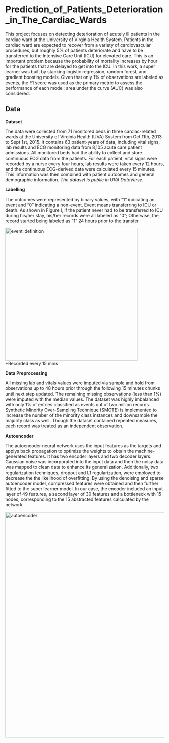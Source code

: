 # Prediction_of_Patients_Deterioration_in_The_Cardiac_Wards

This project focuses on detecting deterioration of acutely ill patients in the cardiac ward at the University of Virginia Health System. Patients in the cardiac ward are expected to recover from a variety of cardiovascular procedures, but roughly 5% of patients deteriorate and have to be transferred to the Intensive Care Unit (ICU) for elevated care. This is an important problem because the probability of mortality increases by hour for the patients that are delayed to get into the ICU. In this work, a super learner was built by stacking logistic regression, random forest, and gradient boosting models. Given that only 1% of observations are labeled as events, the F1 score was used as the primary metric to assess the performance of each model; area under the curve (AUC) was also considered. 

## Data 

**Dataset**

The data were collected from 71 monitored beds in three cardiac-related wards at the University of Virginia Health (UVA) System from Oct 11th, 2013 to Sept 1st, 2015. It contains 63 patient-years of data, including vital signs, lab results and ECG monitoring data from 8,105 acute care patient admissions. All monitored beds had the ability to collect and store continuous ECG data from the patients. For each patient, vital signs were recorded by a nurse every four hours, lab results were taken every 12 hours, and the continuous ECG-derived data were calculated every 15 minutes. This information was then combined with patient outcomes and general demographic information. 
_The dataset is public in UVA DataVerse_.

**Labelling**

The outcomes were represented by binary values, with “1” indicating an event and “0” indicating a non-event. Event means transferring to ICU or death. As shown in Figure I, if the patient never had to be transferred to ICU during his/her stay, his/her records were all labeled as “0”; Otherwise, the record started being labeled as “1” 24 hours prior to the transfer. 

<img width="419" alt="event_definition" src="https://user-images.githubusercontent.com/42804316/57731585-fcb66900-7668-11e9-9b40-b2a8620ab3b0.png"><br />*Recorded every 15 mins

**Data Preprocessing**

All missing lab and vitals values were imputed via sample and hold from observations up to 48 hours prior through the following 15 minutes chunks until next step updated. The remaining missing observations (less than 1%) were imputed with the median values. The dataset was highly imbalanced with only 1% of entries classified as events out of two million records. Synthetic Minority Over-Sampling Technique (SMOTE) is implemented to increase the number of the minority class instances and downsample the majority class as well. Though the dataset contained repeated measures, each record was treated as an independent observation.

**Autoencoder**

The autoencoder neural network uses the input features as the targets and applys back propagation to optimize the weights to obtain the machine-generated features. It has two encoder layers and two decoder layers. Gaussian noise was incorporated into the input data and then the noisy data was mapped to clean data to enhance its generalization. Additionally, two regularization techniques, dropout and L1 regularization, were employed to decrease the the likelihood of overfitting. By using the denoising and sparse autoencoder model, compressed features were obtained and then further fitted to the super learner model. In our case, the encoder included an input layer of 49 features, a second layer of 30 features and a bottleneck with 15 nodes, corresponding to the 15 abstracted features calculated by the network. 

<img width="713" alt="autoencoder" src="https://user-images.githubusercontent.com/42804316/57733465-94b65180-766d-11e9-83b5-0884e4bced92.png">




